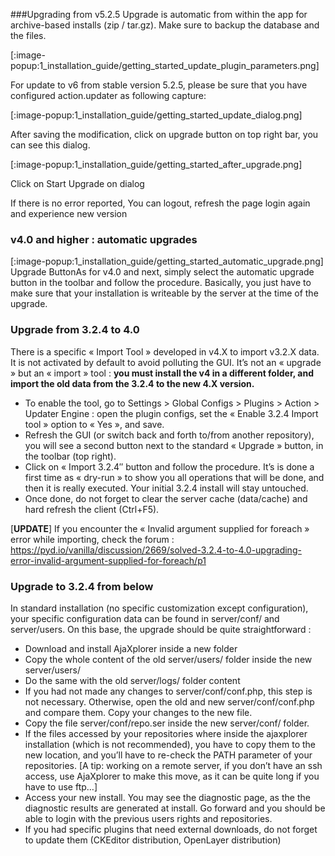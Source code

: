 ###Upgrading from v5.2.5
Upgrade is automatic from within the app for archive-based installs (zip / tar.gz). Make sure to backup the database and the files.

[:image-popup:1_installation_guide/getting_started_update_plugin_parameters.png]

For update to v6 from stable version 5.2.5, please be sure that you have configured action.updater as following capture:

[:image-popup:1_installation_guide/getting_started_update_dialog.png]

After saving the modification, click on upgrade button on top right bar, you can see this dialog.

[:image-popup:1_installation_guide/getting_started_after_upgrade.png]

Click on Start Upgrade on dialog

If there is no error reported, You can logout, refresh the page login again and experience new version

### v4.0 and higher : automatic upgrades
[:image-popup:1_installation_guide/getting_started_automatic_upgrade.png] Upgrade ButtonAs for v4.0 and next, simply select the automatic upgrade button in the toolbar and follow the procedure. Basically, you just have to make sure that your installation is writeable by the server at the time of the upgrade.

### Upgrade from 3.2.4 to 4.0
There is a specific « Import Tool » developed in v4.X to import v3.2.X data. It is not activated by default to avoid polluting the GUI. It’s not an « upgrade » but an « import » tool : **you must install the v4 in a different folder, and import the old data from the 3.2.4 to the new 4.X version.**

+ To enable the tool, go to Settings > Global Configs > Plugins > Action > Updater Engine : open the plugin configs, set the « Enable 3.2.4 Import tool » option to « Yes », and save.
+ Refresh the GUI (or switch back and forth to/from another repository), you will see a second button next to the standard « Upgrade » button, in the toolbar (top right).
+ Click on « Import 3.2.4″ button and follow the procedure. It’s is done a first time as « dry-run » to show you all operations that will be done, and then it is really executed. Your initial 3.2.4 install will stay untouched.
+ Once done, do not forget to clear the server cache (data/cache) and hard refresh the client (Ctrl+F5).

[**UPDATE**] If you encounter the « Invalid argument supplied for foreach » error while importing, check the forum : https://pyd.io/vanilla/discussion/2669/solved-3.2.4-to-4.0-upgrading-error-invalid-argument-supplied-for-foreach/p1

### Upgrade to 3.2.4 from below
In standard installation (no specific customization except configuration), your specific configuration data can be found in server/conf/ and server/users. On this base, the upgrade should be quite straightforward :

+ Download and install AjaXplorer inside a new folder
+ Copy the whole content of the old server/users/ folder inside the new server/users/
+ Do the same with the old server/logs/ folder content
+ If you had not made any changes to server/conf/conf.php, this step is not necessary. Otherwise, open the old and new server/conf/conf.php and compare them. Copy your changes to the new file.
+ Copy the file server/conf/repo.ser inside the new server/conf/ folder.
+ If the files accessed by your repositories where inside the ajaxplorer installation (which is not recommended), you have to copy them to the new location, and you’ll have to re-check the PATH parameter of your repositories. [A tip: working on a remote server, if you don’t have an ssh access, use AjaXplorer to make this move, as it can be quite long if you have to use ftp…]
+ Access your new install. You may see the diagnostic page, as the the diagnostic results are generated at install. Go forward and you should be able to login with the previous users rights and repositories.
+ If you had specific plugins that need external downloads, do not forget to update them (CKEditor distribution, OpenLayer distribution)
